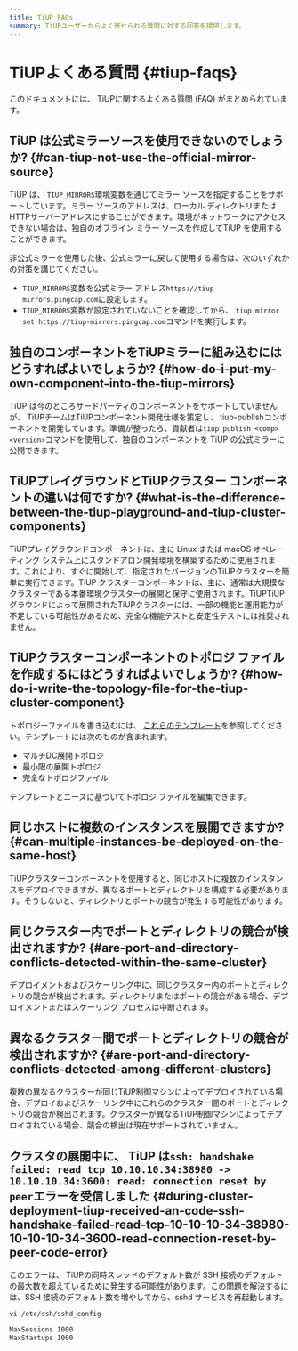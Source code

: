 ```yaml
---
title: TiUP FAQs
summary: TiUPユーザーからよく寄せられる質問に対する回答を提供します。
---
```


# TiUPよくある質問 {#tiup-faqs}

このドキュメントには、 TiUPに関するよくある質問 (FAQ) がまとめられています。

## TiUP は公式ミラーソースを使用できないのでしょうか? {#can-tiup-not-use-the-official-mirror-source}

TiUP は、 `TIUP_MIRRORS`環境変数を通じてミラー ソースを指定することをサポートしています。ミラー ソースのアドレスは、ローカル ディレクトリまたは HTTPサーバーアドレスにすることができます。環境がネットワークにアクセスできない場合は、独自のオフライン ミラー ソースを作成してTiUP を使用することができます。

非公式ミラーを使用した後、公式ミラーに戻して使用する場合は、次のいずれかの対策を講じてください。

-   `TIUP_MIRRORS`変数を公式ミラー アドレス`https://tiup-mirrors.pingcap.com`に設定します。
-   `TIUP_MIRRORS`変数が設定されていないことを確認してから、 `tiup mirror set https://tiup-mirrors.pingcap.com`コマンドを実行します。

## 独自のコンポーネントをTiUPミラーに組み込むにはどうすればよいでしょうか? {#how-do-i-put-my-own-component-into-the-tiup-mirrors}

TiUP は今のところサードパーティのコンポーネントをサポートしていませんが、 TiUPチームはTiUPコンポーネント開発仕様を策定し、 tiup-publishコンポーネントを開発しています。準備が整ったら、貢献者は`tiup publish <comp> <version>`コマンドを使用して、独自のコンポーネントを TiUP の公式ミラーに公開できます。

## TiUPプレイグラウンドとTiUPクラスター コンポーネントの違いは何ですか? {#what-is-the-difference-between-the-tiup-playground-and-tiup-cluster-components}

TiUPプレイグラウンドコンポーネントは、主に Linux または macOS オペレーティング システム上にスタンドアロン開発環境を構築するために使用されます。これにより、すぐに開始して、指定されたバージョンのTiUPクラスターを簡単に実行できます。TiUP クラスターコンポーネントは、主に、通常は大規模なクラスターである本番環境クラスターの展開と保守に使用されます。TiUPTiUPグラウンドによって展開されたTiUPクラスターには、一部の機能と運用能力が不足している可能性があるため、完全な機能テストと安定性テストには推奨されません。

## TiUPクラスターコンポーネントのトポロジ ファイルを作成するにはどうすればよいでしょうか? {#how-do-i-write-the-topology-file-for-the-tiup-cluster-component}

トポロジーファイルを書き込むには、 [これらのテンプレート](https://github.com/pingcap/tiup/tree/master/embed/examples/cluster)を参照してください。テンプレートには次のものが含まれます。

-   マルチDC展開トポロジ
-   最小限の展開トポロジ
-   完全なトポロジファイル

テンプレートとニーズに基づいてトポロジ ファイルを編集できます。

## 同じホストに複数のインスタンスを展開できますか? {#can-multiple-instances-be-deployed-on-the-same-host}

TiUPクラスターコンポーネントを使用すると、同じホストに複数のインスタンスをデプロイできますが、異なるポートとディレクトリを構成する必要があります。そうしないと、ディレクトリとポートの競合が発生する可能性があります。

## 同じクラスター内でポートとディレクトリの競合が検出されますか? {#are-port-and-directory-conflicts-detected-within-the-same-cluster}

デプロイメントおよびスケーリング中に、同じクラスター内のポートとディレクトリの競合が検出されます。ディレクトリまたはポートの競合がある場合、デプロイメントまたはスケーリング プロセスは中断されます。

## 異なるクラスター間でポートとディレクトリの競合が検出されますか? {#are-port-and-directory-conflicts-detected-among-different-clusters}

複数の異なるクラスターが同じTiUP制御マシンによってデプロイされている場合、デプロイおよびスケーリング中にこれらのクラスター間のポートとディレクトリの競合が検出されます。クラスターが異なるTiUP制御マシンによってデプロイされている場合、競合の検出は現在サポートされていません。

## クラスタの展開中に、 TiUP は<code>ssh: handshake failed: read tcp 10.10.10.34:38980 -&gt; 10.10.10.34:3600: read: connection reset by peer</code>エラーを受信しました {#during-cluster-deployment-tiup-received-an-code-ssh-handshake-failed-read-tcp-10-10-10-34-38980-10-10-10-34-3600-read-connection-reset-by-peer-code-error}

このエラーは、 TiUPの同時スレッドのデフォルト数が SSH 接続のデフォルトの最大数を超えているために発生する可能性があります。この問題を解決するには、SSH 接続のデフォルト数を増やしてから、sshd サービスを再起動します。

```shell
vi /etc/ssh/sshd_config
```

```bash
MaxSessions 1000
MaxStartups 1000
```
